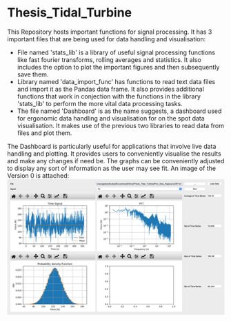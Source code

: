 # Thesis_Tidal_Turbine
This Repository hosts important functions for signal processing. It has 3 important files that are being used for data handling and visualisation:
* File named 'stats_lib' is a library of useful signal processing functions like fast fourier transforms, rolling averages and statistics. It also includes the option to plot the important figures and then subsequently save them. 
* Library named 'data_import_func' has functions to read text data files and import it as the Pandas data frame. It also provides additional functions that work in conjection with the functions in the library 'stats_lib' to perform the more vital data processing tasks. 
* The file named 'Dashboard' is as the name suggests, a dashboard used for ergonomic data handling and visualisation for on the spot data visualisation. It makes use of the previous two libraries to read data from files and plot them. 

The Dashboard is particularly useful for applications that involve live data handling and plotting. It provides users to conveniently visualise the results and make any changes if need be. The graphs can be conveniently adjusted to display any sort of information as the user may see fit. An image of the Version 0 is attached: 
![](images/Dashboard_Version_0.png)
